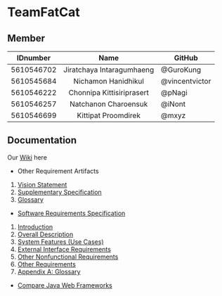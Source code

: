 # TeamFatCat

## Member 
| IDnumber | Name | GitHub |
| ---------- |:-------:| -------------------- |
| 5610546702 | Jiratchaya Intaragumhaeng | @GuroKung |
| 5610545684 | Nichamon Hanidhikul | @vincentvictor |
| 5610546222 | Chonnipa Kittisiriprasert | @pNagi |
| 5610546257 | Natchanon Charoensuk | @iNont |
| 5610546699 | Kittipat Proomdirek | @mxyz |


## Documentation
Our [Wiki](https://github.com/SSD2015/maxininontnachy-gugimiro/wiki) here

- Other Requirement Artifacts
 1. [Vision Statement](https://github.com/SSD2015/maxininontnachy-gugimiro/wiki/Vision-Statement) 
 2. [Supplementary Specification](https://github.com/SSD2015/maxininontnachy-gugimiro/wiki/Other-Nonfunctional-Requirements)
 3. [Glossary](https://github.com/SSD2015/TeamFatCat/wiki/Appendix-A%3A-Glossary)
- [Software Requirements Specification](https://github.com/SSD2015/maxininontnachy-gugimiro/wiki/Software-Requirements-Specification)
 1. [Introduction](https://github.com/SSD2015/maxininontnachy-gugimiro/wiki/Introduction)
 2. [Overall Description](https://github.com/SSD2015/maxininontnachy-gugimiro/wiki/Overall-Description)
 3. [System Features (Use Cases)](https://github.com/SSD2015/maxininontnachy-gugimiro/wiki/System-Features-%28UC%29)
 4. [External Interface Requirements](https://github.com/SSD2015/maxininontnachy-gugimiro/wiki/External-Interface-Requirements)
 5. [Other Nonfunctional Requirements](https://github.com/SSD2015/maxininontnachy-gugimiro/wiki/Other-Nonfunctional-Requirements)
 6. [Other Requirements](https://github.com/SSD2015/maxininontnachy-gugimiro/wiki/Other-Requirements)
 7. [Appendix A: Glossary](https://github.com/SSD2015/TeamFatCat/wiki/Appendix-A%3A-Glossary)
- [Compare Java Web Frameworks](https://docs.google.com/document/d/1wE9YfZV8S0POgV3MoY_d8RkaUqgGF7FI8-lNCQXZsr4)


